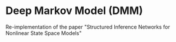 # Deep Markov Model (DMM)
Re-implementation of the paper "Structured Inference Networks for Nonlinear State Space Models"
